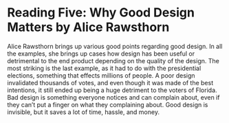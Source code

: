 <h1>Reading Five: Why Good Design Matters by Alice Rawsthorn </h1>

Alice Rawsthorn brings up various good points regarding good design. In all the examples, she brings up cases how design has been useful or detrimental to the end product depending on the quality of the design. The most striking is the last example, as it had to do with the presidential elections, something that effects millions of people. A poor design invalidated thousands of votes, and even though it was made of the best intentions, it still ended up being a huge detriment to the voters of Florida. Bad design is something everyone notices and can complain about, even if they can’t put a finger on what they complaining about. Good design is invisible, but it saves a lot of time, hassle, and money.
